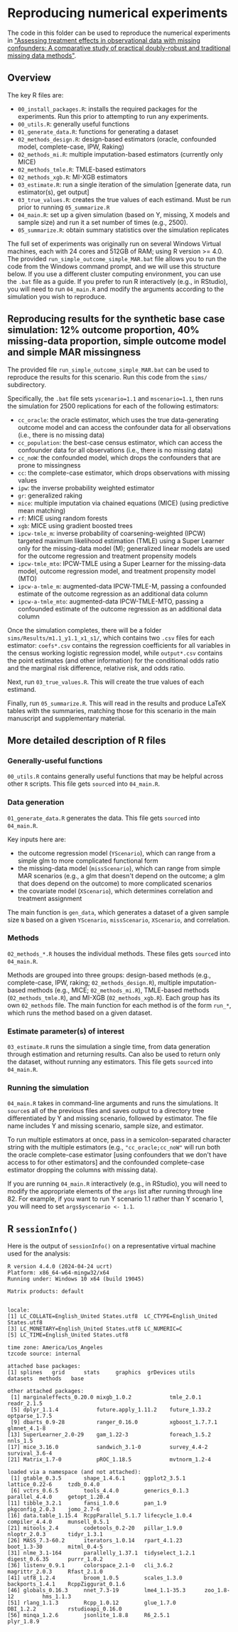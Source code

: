 # Reproducing numerical experiments

The code in this folder can be used to reproduce the numerical experiments in ["Assessing treatment effects in observational data with missing confounders: A comparative study of practical doubly-robust and traditional missing data methods"](). 

## Overview

The key R files are:
* `00_install_packages.R`: installs the required packages for the experiments. Run this prior to attempting to run any experiments.
* `00_utils.R`: generally useful functions
* `01_generate_data.R`: functions for generating a dataset
* `02_methods_design.R`: design-based estimators (oracle, confounded model, complete-case, IPW, Raking)
* `02_methods_mi.R`: multiple imputation-based estimators (currently only MICE)
* `02_methods_tmle.R`: TMLE-based estimators
* `02_methods_xgb.R`: MI-XGB estimators
* `03_estimate.R`: run a single iteration of the simulation [generate data, run estimator(s), get output]
* `03_true_values.R`: creates the true values of each estimand. Must be run prior to running `05_summarize.R`
* `04_main.R`: set up a given simulation (based on Y, missing, X models and sample size) and run it a set number of times (e.g., 2500). 
* `05_summarize.R`: obtain summary statistics over the simulation replicates

The full set of experiments was originally run on several Windows Virtual machines, each with 24 cores and 512GB of RAM; using R version >= 4.0. The provided `run_simple_outcome_simple_MAR.bat` file allows you to run the code from the Windows command prompt, and we will use this structure below. If you use a different cluster computing environment, you can use the `.bat` file as a guide. If you prefer to run R interactively (e.g., in RStudio), you will need to run `04_main.R` and modify the arguments according to the simulation you wish to reproduce.

## Reproducing results for the synthetic base case simulation: 12% outcome proportion, 40% missing-data proportion, simple outcome model and simple MAR missingness

The provided file `run_simple_outcome_simple_MAR.bat` can be used to reproduce the results for this scenario. Run this code from the `sims/` subdirectory.

Specifically, the `.bat` file sets `yscenario=1.1` and `mscenario=1.1`, then runs the simulation for 2500 replications for each of the following estimators: 
* `cc_oracle`: the oracle estimator, which uses the true data-generating outcome model and can access the confounder data for all observations (i.e., there is no missing data)
* `cc_population`: the best-case census estimator, which can access the confounder data for all observations (i.e., there is no missing data)
* `cc_noW`: the confounded model, which drops the confounders that are prone to missingness
* `cc`: the complete-case estimator, which drops observations with missing values
* `ipw`: the inverse probability weighted estimator
* `gr`: generalized raking
* `mice`: multiple imputation via chained equations (MICE) (using predictive mean matching)
* `rf`: MICE using random forests
* `xgb`: MICE using gradient boosted trees
* `ipcw-tmle_m`: inverse probability of coarsening-weighted (IPCW) targeted maximum likelihood estimation (TMLE) using a Super Learner only for the missing-data model (M); generalized linear models are used for the outcome regression and treatment propensity models
* `ipcw-tmle_mto`: IPCW-TMLE using a Super Learner for the missing-data model, outcome regression model, and treatment propensity model (MTO)
* `ipcw-a-tmle_m`: augmented-data IPCW-TMLE-M, passing a confounded estimate of the outcome regression as an additional data column
* `ipcw-a-tmle_mto`: augmented-data IPCW-TMLE-MTO, passing a confounded estimate of the outcome regression as an additional data column

Once the simulation completes, there will be a folder `sims/Results/m1.1_y1.1_x1_s1/`, which contains two `.csv` files for each estimator: `coefs*.csv` contains the regression coefficients for all variables in the census working logistic regression model, while `output*.csv` contains the point estimates (and other information) for the conditional odds ratio and the marginal risk difference, relative risk, and odds ratio.

Next, run `03_true_values.R`. This will create the true values of each estimand. 

Finally, run `05_summarize.R`. This will read in the results and produce LaTeX tables with the summaries, matching those for this scenario in the main manuscript and supplementary material.

## More detailed description of R files

### Generally-useful functions

`00_utils.R` contains generally useful functions that may be helpful across other `R` scripts. This file gets `source`d into `04_main.R`.

### Data generation

`01_generate_data.R` generates the data. This file gets `source`d into `04_main.R`.

Key inputs here are:
* the outcome regression model (`YScenario`), which can range from a simple glm to more complicated functional form
* the missing-data model (`missScenario`), which can range from simple MAR scenarios (e.g., a glm that doesn't depend on the outcome; a glm that does depend on the outcome) to more complicated scenarios
* the covariate model (`XScenario`), which determines correlation and treatment assignment

The main function is `gen_data`, which generates a dataset of a given sample size `N` based on a given `YScenario`, `missScenario`, `XScenario`, and correlation.

### Methods

`02_methods_*.R` houses the individual methods. These files gets `source`d into `04_main.R`.

Methods are grouped into three groups: design-based methods (e.g., complete-case, IPW, raking; `02_methods_design.R`), multiple imputation-based methods (e.g., MICE; `02_methods_mi.R`), TMLE-based methods (`02_methods_tmle.R`), and MI-XGB (`02_methods_xgb.R`). Each group has its own `02_methods` file. The main function for each method is of the form `run_*`, which runs the method based on a given dataset.

### Estimate parameter(s) of interest

`03_estimate.R` runs the simulation a single time, from data generation through estimation and returning results. Can also be used to return only the dataset, without running any estimators. This file gets `source`d into `04_main.R`.

### Running the simulation

`04_main.R` takes in command-line arguments and runs the simulations. It `source`s all of the previous files and saves output to a directory tree differentiated by Y and missing scenario, followed by estimator. The file name includes Y and missing scenario, sample size, and estimator.

To run multiple estimators at once, pass in a semicolon-separated character string with the multiple estimators (e.g., `"cc_oracle;cc_noW"` will run both the oracle complete-case estimator [using confounders that we don't have access to for other estimators] and the confounded complete-case estimator dropping the columns with missing data).

If you are running `04_main.R` interactively (e.g., in RStudio), you will need to modify the appropriate elements of the `args` list after running through line 82. For example, if you want to run Y scenario 1.1 rather than Y scenario 1, you will need to set `args$yscenario <- 1.1`.

## R `sessionInfo()`

Here is the output of `sessionInfo()` on a representative virtual machine used for the analysis:

```{r}
R version 4.4.0 (2024-04-24 ucrt)
Platform: x86_64-w64-mingw32/x64
Running under: Windows 10 x64 (build 19045)

Matrix products: default


locale:
[1] LC_COLLATE=English_United States.utf8  LC_CTYPE=English_United States.utf8   
[3] LC_MONETARY=English_United States.utf8 LC_NUMERIC=C                          
[5] LC_TIME=English_United States.utf8    

time zone: America/Los_Angeles
tzcode source: internal

attached base packages:
[1] splines   grid      stats     graphics  grDevices utils     datasets  methods   base     

other attached packages:
 [1] marginaleffects_0.20.0 mixgb_1.0.2            tmle_2.0.1             readr_2.1.5           
 [5] dplyr_1.1.4            future.apply_1.11.2    future_1.33.2          optparse_1.7.5        
 [9] dbarts_0.9-28          ranger_0.16.0          xgboost_1.7.7.1        glmnet_4.1-8          
[13] SuperLearner_2.0-29    gam_1.22-3             foreach_1.5.2          nnls_1.5              
[17] mice_3.16.0            sandwich_3.1-0         survey_4.4-2           survival_3.6-4        
[21] Matrix_1.7-0           pROC_1.18.5            mvtnorm_1.2-4         

loaded via a namespace (and not attached):
 [1] gtable_0.3.5       shape_1.4.6.1      ggplot2_3.5.1      lattice_0.22-6     tzdb_0.4.0        
 [6] vctrs_0.6.5        tools_4.4.0        generics_0.1.3     parallel_4.4.0     getopt_1.20.4     
[11] tibble_3.2.1       fansi_1.0.6        pan_1.9            pkgconfig_2.0.3    jomo_2.7-6        
[16] data.table_1.15.4  RcppParallel_5.1.7 lifecycle_1.0.4    compiler_4.4.0     munsell_0.5.1     
[21] mitools_2.4        codetools_0.2-20   pillar_1.9.0       nloptr_2.0.3       tidyr_1.3.1       
[26] MASS_7.3-60.2      iterators_1.0.14   rpart_4.1.23       boot_1.3-30        mitml_0.4-5       
[31] nlme_3.1-164       parallelly_1.37.1  tidyselect_1.2.1   digest_0.6.35      purrr_1.0.2       
[36] listenv_0.9.1      colorspace_2.1-0   cli_3.6.2          magrittr_2.0.3     Rfast_2.1.0       
[41] utf8_1.2.4         broom_1.0.5        scales_1.3.0       backports_1.4.1    RcppZiggurat_0.1.6
[46] globals_0.16.3     nnet_7.3-19        lme4_1.1-35.3      zoo_1.8-12         hms_1.1.3         
[51] rlang_1.1.3        Rcpp_1.0.12        glue_1.7.0         DBI_1.2.2          rstudioapi_0.16.0 
[56] minqa_1.2.6        jsonlite_1.8.8     R6_2.5.1           plyr_1.8.9        
```